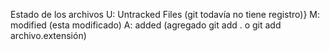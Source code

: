 Estado de los archivos
U: Untracked Files (git todavía no tiene registro)}
M: modified (esta modificado)
A: added (agregado git add . o git add archivo.extensión)